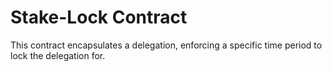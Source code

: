 # Stake-Lock Contract

This contract encapsulates a delegation, enforcing a specific time period to lock the delegation for.
